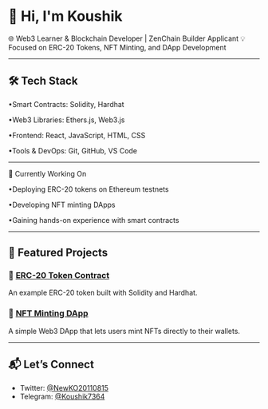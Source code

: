 # 👋 Hi, I'm Koushik 

🌐 Web3 Learner & Blockchain Developer | ZenChain Builder Applicant
💡 Focused on ERC-20 Tokens, NFT Minting, and DApp Development

---

## 🛠️ Tech Stack

•Smart Contracts: Solidity, Hardhat

•Web3 Libraries: Ethers.js, Web3.js

•Frontend: React, JavaScript, HTML, CSS

•Tools & DevOps: Git, GitHub, VS Code

---

🌱 Currently Working On

•Deploying ERC-20 tokens on Ethereum testnets

•Developing NFT minting DApps

•Gaining hands-on experience with smart contracts

---

## 🔗 Featured Projects

### 🔷 [ERC-20 Token Contract](https://github.com/Koushik098/Zenchain-Nft/blob/Dapps/README.md?plain=1)
An example ERC-20 token built with Solidity and Hardhat.

### 🔷 [NFT Minting DApp](https://github.com/Koushik098/Zenchain-Nft/blob/Nft-mint/README.md?plain=1)
A simple Web3 DApp that lets users mint NFTs directly to their wallets.

---

## 📬 Let’s Connect

- Twitter: [@NewKO20110815](https://twitter.com/NewKO20110815)  
- Telegram: [@Koushik7364](https://t.me/Koushik7364)
